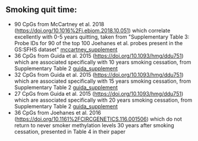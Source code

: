 ## Smoking quit time:
* 90 CpGs from McCartney et al. 2018 (https://doi.org/10.1016%2Fj.ebiom.2018.10.051) which correlate excellently with 0-5 years quitting, taken from "Supplementary Table 3: Probe IDs for 90 of the top 100 Joehanes et al. probes present in the GS:SFHS dataset" [mccartney_supplement](source/mccartney_supplement.xlsx)
* 36 CpGs from Guida et al. 2015 (https://doi.org/10.1093/hmg/ddu751) which are associated specifically with 10 years smoking cessation, from Supplementary Table 2 [guida_supplement](source/guida_supplement.xlsx)
* 32 CpGs from Guida et al. 2015 (https://doi.org/10.1093/hmg/ddu751) which are associated specifically with 15 years smoking cessation, from Supplementary Table 2 [guida_supplement](source/guida_supplement.xlsx)
* 27 CpGs from Guida et al. 2015 (https://doi.org/10.1093/hmg/ddu751) which are associated specifically with 20 years smoking cessation, from Supplementary Table 2 [guida_supplement](source/guida_supplement.xlsx)
* 36 CpGs from Joehanes et al. 2016 (https://doi.org/10.1161%2FCIRCGENETICS.116.001506) which do not return to never smoker methylation levels 30 years after smoking cessation, presented in Table 4 in their paper
